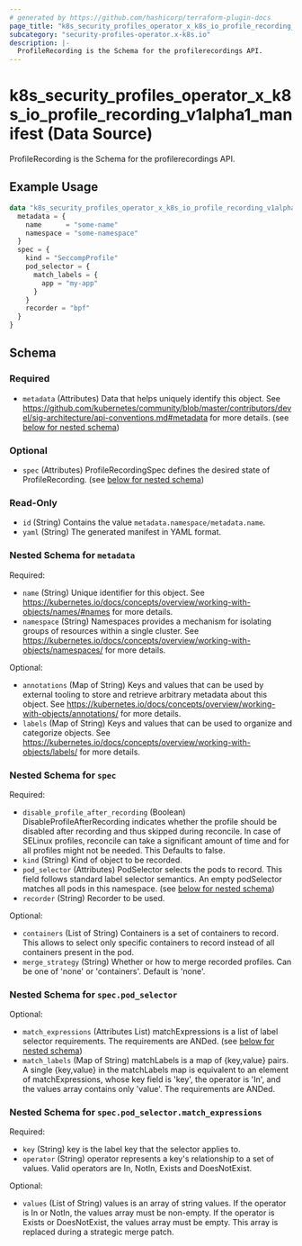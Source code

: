 ```yaml
---
# generated by https://github.com/hashicorp/terraform-plugin-docs
page_title: "k8s_security_profiles_operator_x_k8s_io_profile_recording_v1alpha1_manifest Data Source - terraform-provider-k8s"
subcategory: "security-profiles-operator.x-k8s.io"
description: |-
  ProfileRecording is the Schema for the profilerecordings API.
---
```


# k8s_security_profiles_operator_x_k8s_io_profile_recording_v1alpha1_manifest (Data Source)

ProfileRecording is the Schema for the profilerecordings API.

## Example Usage

```terraform
data "k8s_security_profiles_operator_x_k8s_io_profile_recording_v1alpha1_manifest" "example" {
  metadata = {
    name      = "some-name"
    namespace = "some-namespace"
  }
  spec = {
    kind = "SeccompProfile"
    pod_selector = {
      match_labels = {
        app = "my-app"
      }
    }
    recorder = "bpf"
  }
}
```

<!-- schema generated by tfplugindocs -->
## Schema

### Required

- `metadata` (Attributes) Data that helps uniquely identify this object. See https://github.com/kubernetes/community/blob/master/contributors/devel/sig-architecture/api-conventions.md#metadata for more details. (see [below for nested schema](#nestedatt--metadata))

### Optional

- `spec` (Attributes) ProfileRecordingSpec defines the desired state of ProfileRecording. (see [below for nested schema](#nestedatt--spec))

### Read-Only

- `id` (String) Contains the value `metadata.namespace/metadata.name`.
- `yaml` (String) The generated manifest in YAML format.

<a id="nestedatt--metadata"></a>
### Nested Schema for `metadata`

Required:

- `name` (String) Unique identifier for this object. See https://kubernetes.io/docs/concepts/overview/working-with-objects/names/#names for more details.
- `namespace` (String) Namespaces provides a mechanism for isolating groups of resources within a single cluster. See https://kubernetes.io/docs/concepts/overview/working-with-objects/namespaces/ for more details.

Optional:

- `annotations` (Map of String) Keys and values that can be used by external tooling to store and retrieve arbitrary metadata about this object. See https://kubernetes.io/docs/concepts/overview/working-with-objects/annotations/ for more details.
- `labels` (Map of String) Keys and values that can be used to organize and categorize objects. See https://kubernetes.io/docs/concepts/overview/working-with-objects/labels/ for more details.


<a id="nestedatt--spec"></a>
### Nested Schema for `spec`

Required:

- `disable_profile_after_recording` (Boolean) DisableProfileAfterRecording indicates whether the profile should be disabled after recording and thus skipped during reconcile. In case of SELinux profiles, reconcile can take a significant amount of time and for all profiles might not be needed. This Defaults to false.
- `kind` (String) Kind of object to be recorded.
- `pod_selector` (Attributes) PodSelector selects the pods to record. This field follows standard label selector semantics. An empty podSelector matches all pods in this namespace. (see [below for nested schema](#nestedatt--spec--pod_selector))
- `recorder` (String) Recorder to be used.

Optional:

- `containers` (List of String) Containers is a set of containers to record. This allows to select only specific containers to record instead of all containers present in the pod.
- `merge_strategy` (String) Whether or how to merge recorded profiles. Can be one of 'none' or 'containers'. Default is 'none'.

<a id="nestedatt--spec--pod_selector"></a>
### Nested Schema for `spec.pod_selector`

Optional:

- `match_expressions` (Attributes List) matchExpressions is a list of label selector requirements. The requirements are ANDed. (see [below for nested schema](#nestedatt--spec--pod_selector--match_expressions))
- `match_labels` (Map of String) matchLabels is a map of {key,value} pairs. A single {key,value} in the matchLabels map is equivalent to an element of matchExpressions, whose key field is 'key', the operator is 'In', and the values array contains only 'value'. The requirements are ANDed.

<a id="nestedatt--spec--pod_selector--match_expressions"></a>
### Nested Schema for `spec.pod_selector.match_expressions`

Required:

- `key` (String) key is the label key that the selector applies to.
- `operator` (String) operator represents a key's relationship to a set of values. Valid operators are In, NotIn, Exists and DoesNotExist.

Optional:

- `values` (List of String) values is an array of string values. If the operator is In or NotIn, the values array must be non-empty. If the operator is Exists or DoesNotExist, the values array must be empty. This array is replaced during a strategic merge patch.
